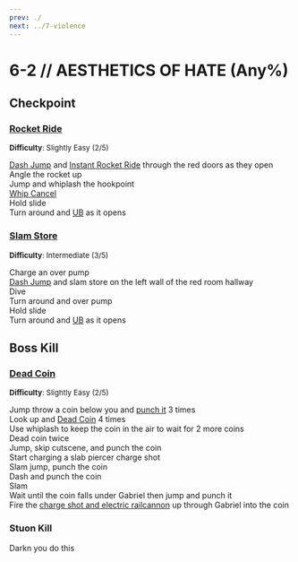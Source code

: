 ```yaml
---
prev: ./
next: ../7-violence
---
```


# 6-2 // AESTHETICS OF HATE (Any%)

## Checkpoint

### [Rocket Ride](https://youtu.be/bFLRgSnoQbo)
<font size="2">
    <b>Difficulty</b>: Slightly Easy (2/5)
</font>

[Dash Jump](/speedrun-tech.md#dash-jump) and [Instant Rocket Ride](/speedrun-tech.md#instant-rocket-ride) through the red doors as they open <br/>
Angle the rocket up <br/>
Jump and whiplash the hookpoint <br/>
[Whip Cancel](/speedrun-tech.md#whip-cancel) <br/>
Hold slide  <br/>
Turn around and [UB](/speedrun-tech.md#ub-ultraboost) as it opens <br/>

### [Slam Store](https://youtu.be/mMjFsTK1bfg)
<font size="2">
    <b>Difficulty</b>: Intermediate (3/5)
</font>

Charge an over pump <br/>
[Dash Jump](/speedrun-tech.md#dash-jump) and slam store on the left wall of the red room hallway <br/>
Dive <br/>
Turn around and over pump <br/>
Hold slide  <br/>
Turn around and [UB](/speedrun-tech.md#ub-ultraboost) as it opens <br/>

## Boss Kill

### [Dead Coin](https://youtu.be/bFLRgSnoQbo)
<font size="2">
    <b>Difficulty</b>: Slightly Easy (2/5)
</font>

Jump throw a coin below you and [punch it](/speedrun-tech.md#coin-punch) 3 times <br/>
Look up and [Dead Coin](/speedrun-tech.md#dead-coins) 4 times <br/>
Use whiplash to keep the coin in the air to wait for 2 more coins <br/>
Dead coin twice <br/>
Jump, skip cutscene, and punch the coin <br/>
Start charging a slab piercer charge shot <br/>
Slam jump, punch the coin <br/>
Dash and punch the coin <br/>
Slam <br/>
Wait until the coin falls under Gabriel then jump and punch it <br/>
Fire the [charge shot and electric railcannon](/speedrun-tech.md#ricostacks) up through Gabriel into the coin

### Stuon Kill 
Darkn you do this